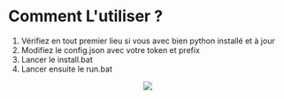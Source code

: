 # Comment L'utiliser ?

1. Vérifiez en tout premier lieu si vous avec bien python installé et à jour
2. Modifiez le config.json avec votre token et prefix
3. Lancer le install.bat
4. Lancer ensuite le run.bat

<p align="center">
    <img src="https://cdn.discordapp.com/attachments/485011383721787415/820589813123252224/tenor.gif">
</p>   
<br>
<br>
